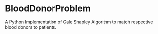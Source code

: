 # BloodDonorProblem
A Python Implementation of Gale Shapley Algorithm to match respective blood donors to patients.
